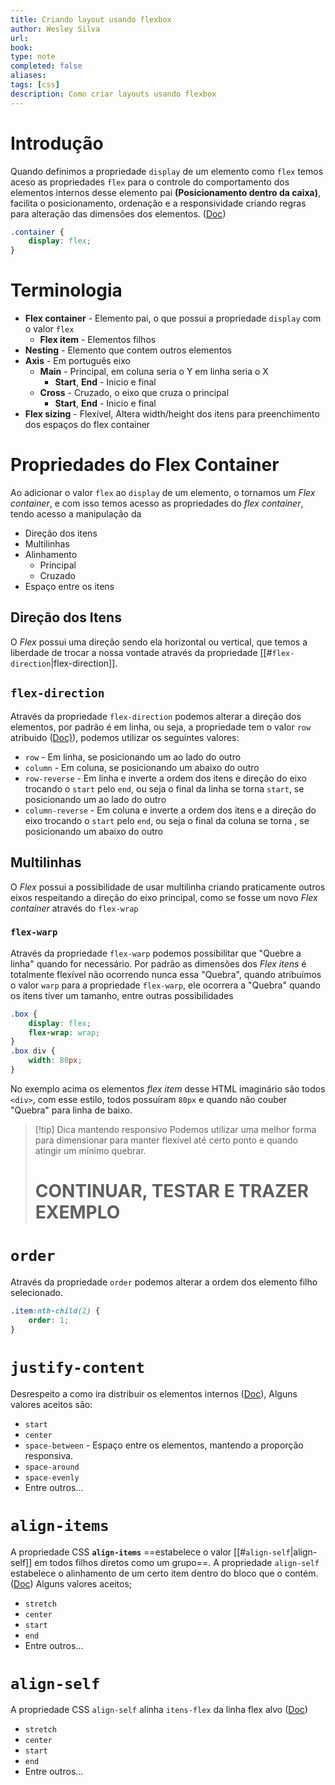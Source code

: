 ```yaml
---
title: Criando layout usando flexbox
author: Wesley Silva
url:
book:
type: note
completed: false
aliases:
tags: [css]
description: Como criar layouts usando flexbox 
---
```

# Introdução
Quando definimos a propriedade `display` de um elemento como `flex` temos aceso as propriedades `flex` para o controle do comportamento dos elementos internos desse elemento pai **(Posicionamento dentro da caixa)**, facilita o posicionamento, ordenação e a responsividade criando regras para alteração das dimensões dos elementos. ([Doc](https://developer.mozilla.org/pt-BR/docs/Web/CSS/CSS_Flexible_Box_Layout/Basic_Concepts_of_Flexbox))
```css
.container {
	display: flex;
}
```

# Terminologia
- **Flex container** - Elemento pai, o que possui a propriedade `display` com o valor `flex`
	- **Flex item** - Elementos filhos
- **Nesting** - Elemento que contem outros elementos
- **Axis** - Em português eixo
	- **Main** - Principal, em coluna seria o Y em linha seria o X
		- **Start**, **End** - Inicio e final
	- **Cross** - Cruzado, o eixo que cruza o principal
		- **Start**, **End** - Inicio e final
- **Flex sizing** - Flexível, Altera width/height dos itens para preenchimento dos espaços do flex container

# Propriedades do Flex Container
Ao adicionar o valor `flex` ao `display` de um elemento, o tornamos um *Flex container*, e com isso temos acesso as propriedades do *flex container*, tendo acesso a manipulação da
- Direção dos itens
- Multilinhas
- Alinhamento
	- Principal
	- Cruzado
- Espaço entre os itens

## Direção dos Itens
O *Flex* possui uma direção sendo ela horizontal ou vertical, que temos a liberdade de trocar a nossa vontade através da propriedade [[#`flex-direction`|flex-direction]].

## `flex-direction`
Através da propriedade `flex-direction` podemos alterar a direção dos elementos, por padrão é em linha, ou seja, a propriedade tem o valor `row` atribuido ([Doc)](https://developer.mozilla.org/pt-BR/docs/Web/CSS/flex-direction)), podemos utilizar os seguintes valores:
- `row` - Em linha, se posicionando um ao lado do outro
- `column` - Em coluna, se posicionando um abaixo do outro
- `row-reverse` - Em linha e inverte a ordem dos itens e direção do eixo trocando o `start` pelo `end`, ou seja o final da linha se torna  `start`, se posicionando um ao lado do outro
- `column-reverse` - Em coluna e inverte a ordem dos itens e a direção do eixo trocando o `start` pelo `end`, ou seja o final da coluna se torna , se posicionando um abaixo do outro

## Multilinhas
O *Flex* possui a possibilidade de usar multilinha criando praticamente outros eixos respeitando a direção do eixo principal, como se fosse um novo *Flex container* através do `flex-wrap`

### `flex-warp`
Através da propriedade `flex-warp` podemos possibilitar que "Quebre a linha" quando for necessário. Por padrão as dimensões dos *Flex itens* é totalmente flexível não ocorrendo nunca essa "Quebra", quando atribuímos o valor `warp` para a propriedade `flex-warp`, ele ocorrera a "Quebra" quando os itens tiver um tamanho, entre outras possibilidades
```css
.box {
	display: flex;
	flex-wrap: wrap;
}
.box div {
	width: 80px;
}
```
No exemplo acima os elementos *flex item* desse HTML imaginário são todos `<div>`, com esse estilo, todos possuíram `80px` e quando não couber "Quebra" para linha de baixo. 

>[!tip] Dica mantendo responsivo
Podemos utilizar uma melhor forma para dimensionar para manter flexível até certo ponto e quando atingir um mínimo quebrar.
> # CONTINUAR, TESTAR E TRAZER EXEMPLO

# `order`
Através da propriedade `order` podemos alterar a ordem dos elemento filho selecionado.
```css
.item:nth-child(2) {
	order: 1;
}
```


# `justify-content`
Desrespeito a como ira distribuir os elementos internos ([Doc](https://developer.mozilla.org/en-US/docs/Web/CSS/justify-content)), Alguns valores aceitos são:
- `start` 
- `center`
- `space-between` - Espaço entre os elementos, mantendo a proporção responsiva.
- `space-around`
- `space-evenly`
- Entre outros...

# `align-items`
A propriedade CSS **`align-items`** ==estabelece o valor [[#`align-self`|align-self]] em todos filhos diretos como um grupo==. A propriedade `align-self` estabelece o alinhamento de um certo item dentro do bloco que o contém. ([Doc](https://developer.mozilla.org/pt-BR/docs/Web/CSS/align-items))
Alguns valores aceitos;
- `stretch`
- `center`
- `start`
- `end`
- Entre outros...

# `align-self`
A propriedade CSS `align-self` alinha `itens-flex` da linha flex alvo ([Doc](https://developer.mozilla.org/pt-BR/docs/Web/CSS/align-self))
- `stretch`
- `center`
- `start`
- `end`
- Entre outros...